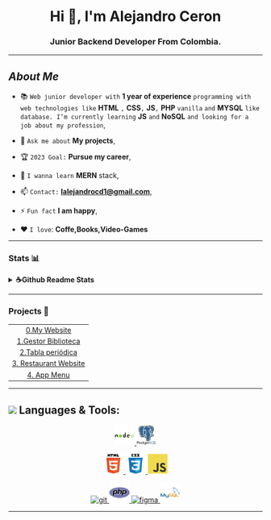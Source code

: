 <h1 align="center">Hi 👋, I'm Alejandro Ceron</h1>
<h3 align="center">Junior Backend Developer From Colombia.</h3>

---

## *About Me*

- 📚 `Web junior developer with` **1 year of experience** `programming with web technologies like` **HTML** `,` **CSS**`,` **JS**`,` **PHP** `vanilla` `and` **MYSQL** `like database. I’m currently learning` **JS** `and` **NoSQL** `and looking for a job about my profession`,

- 💬 `Ask me about` **My projects**,

- 🏆 `2023 Goal:` **Pursue my career**,

- 🏫 `I wanna learn` **MERN** stack,

- 📫 `Contact:` **lalejandrocd1@gmail.com**,

- ⚡ `Fun fact` **I am happy**,

- ❤️ `I love`: **Coffe,Books,Video-Games**

<!-- --- -->

<!-- ## *Support Me:* -->

<!-- [![ko-fi](https://ko-fi.com/img/githubbutton_sm.svg)](https://ko-fi.com/F1F5ONIGX) -->

---

### Stats 📊

<details>
<summary> <b> ☕Github Readme Stats</b></summary>
<br>
<p align="center">
<img height="180em" src="https://github-readme-stats.vercel.app/api/top-langs?username=lalejandrocd&show_icons=true&locale=en&layout=compact&theme=gotham" alt="lalejandrocd" />
&nbsp;<img height="180oem" src="https://github-readme-stats.vercel.app/api?username=lalejandrocd&show_icons=true&locale=en&theme=gotham&hide_border=false" alt="lalejandrocd" />
<img height="180oem" src="https://github-readme-streak-stats.herokuapp.com/?user=lalejandrocd&theme=gotham" alt="lalejandrocd" />
</p>
</details>

---

### Projects 💪
<p align="center"></p>
<table width="100%">
<tr>
<td align="center">
<a href="https://github.com/lAlejandrocd/portafolio.git">0.My Website</a>
</td>
</tr>
<tr>
<td align="center">
<a href="https://github.com/lAlejandrocd/gestor_biblioteca.git">1.Gestor Biblioteca</a>
</td>
</tr>
<tr>
<td align="center">
<a href="https://github.com/lAlejandrocd/periodic-table">2.Tabla periódica</a>
</td>
</tr>
<tr>
<td align="center">
<a href="https://github.com/lAlejandrocd/restaurant-website">3. Restaurant Website</a>
</td>
</tr>
<tr>
<td align="center">
<a href="https://github.com/lAlejandrocd/app-menu.git">4. App Menu</a>
</td>
</tr>
</table>

---
## <img src="https://media.giphy.com/media/j2pOGeGYKe2xCCKwfi/giphy.gif" width="40"> **Languages & Tools:**

<p align="center">
<a href="https://nodejs.org" target="_blank" rel="noreferrer"> <img src="https://raw.githubusercontent.com/devicons/devicon/master/icons/nodejs/nodejs-original-wordmark.svg" alt="nodejs" width="40" height="40"/> </a> <a href="https://www.photoshop.com/en" target="_blank" rel="noreferrer"> <img src="https://raw.githubusercontent.com/devicons/devicon/master/icons/postgresql/postgresql-original-wordmark.svg" alt="postgresql" width="40" height="40"/> </a>
</p>
<p align="center">
<a href="https://www.w3.org/html/" target="_blank" rel="noreferrer"> <img src="https://raw.githubusercontent.com/devicons/devicon/master/icons/html5/html5-original-wordmark.svg" alt="html5" width="40" height="40"/> </a> <a href="https://www.w3schools.com/css/" target="_blank" rel="noreferrer"> <img src="https://raw.githubusercontent.com/devicons/devicon/master/icons/css3/css3-original-wordmark.svg" alt="css3" width="40" height="40"/> </a>
<img src="https://raw.githubusercontent.com/devicons/devicon/master/icons/javascript/javascript-original.svg" alt="javascript" width="40" height="40"/> </a></p>
<p align="center"><a href="https://git-scm.com/" target="_blank" rel="noreferrer"> <img src="https://www.vectorlogo.zone/logos/git-scm/git-scm-icon.svg" alt="git" width="40" height="40"/> </a><a href="https://developer.mozilla.org/en-US/docs/Web/JavaScript" target="_blank" rel="noreferrer"></a>
</a> <a href="https://www.php.net" target="_blank" rel="noreferrer"> <img src="https://raw.githubusercontent.com/devicons/devicon/master/icons/php/php-original.svg" alt="php" width="40" height="40"/> </a> <a href="https://www.figma.com/" target="_blank" rel="noreferrer"> <img src="https://www.vectorlogo.zone/logos/figma/figma-icon.svg" alt="figma" width="40" height="40"/> </a>     <a href="https://www.mysql.com/" target="_blank" rel="noreferrer"> <img src="https://raw.githubusercontent.com/devicons/devicon/master/icons/mysql/mysql-original-wordmark.svg" alt="mysql" width="40" height="40"/> </a></p>

---

[Linkelin]: https://www.linkedin.com/in/lalejandrocd/


